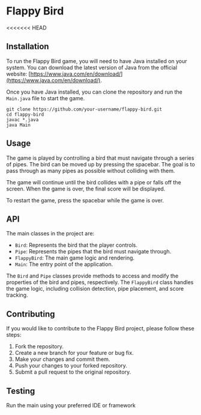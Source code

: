# Flappy Bird
<<<<<<< HEAD

## Installation

To run the Flappy Bird game, you will need to have Java installed on your system. You can download the latest version of Java from the official website: [https://www.java.com/en/download/](https://www.java.com/en/download/).

Once you have Java installed, you can clone the repository and run the `Main.java` file to start the game.

```
git clone https://github.com/your-username/flappy-bird.git
cd flappy-bird
javac *.java
java Main
```

## Usage

The game is played by controlling a bird that must navigate through a series of pipes. The bird can be moved up by pressing the spacebar. The goal is to pass through as many pipes as possible without colliding with them.

The game will continue until the bird collides with a pipe or falls off the screen. When the game is over, the final score will be displayed.

To restart the game, press the spacebar while the game is over.

## API

The main classes in the project are:

- `Bird`: Represents the bird that the player controls.
- `Pipe`: Represents the pipes that the bird must navigate through.
- `FlappyBird`: The main game logic and rendering.
- `Main`: The entry point of the application.

The `Bird` and `Pipe` classes provide methods to access and modify the properties of the bird and pipes, respectively. The `FlappyBird` class handles the game logic, including collision detection, pipe placement, and score tracking.

## Contributing

If you would like to contribute to the Flappy Bird project, please follow these steps:

1. Fork the repository.
2. Create a new branch for your feature or bug fix.
3. Make your changes and commit them.
4. Push your changes to your forked repository.
5. Submit a pull request to the original repository.

## Testing

Run the main using your preferred IDE or framework
